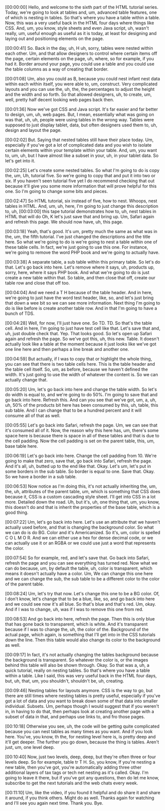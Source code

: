 [00:00:00] Hello, and welcome to the sixth part of the HTML tutorial series. Today, we're going to look at tables and, um, advanced table features, one of which is nesting in tables. So that's where you have a table within a table. Now, this was a very useful back in the HTML four days where things like CSS. And, um, you know, style sheets and even Java script, uh, wasn't really, um, useful enough as useful as it is today, at least for designing and laying out and positioning elements on the page.

[00:00:41] So. Back in the day, uh, H uh, sorry, tables were nested within each other. Um, and that allow designers to control where certain items off the page, certain elements on the page, uh, where, so for example, if you had it. Border around your page, you could use a table and you could use the table columns as a way of creating that border.

[00:01:08] Um, also you could as B, because you could nest infant nest data within each within itself, you were able to, um, construct. Very complicated layouts and you can use the, uh, the, the percentages to adjust the height and the width and so forth. So that allowed designers, uh, to create, um, well, pretty half decent looking web pages back then.

[00:01:36] Now we've got CSS and Java script. It's far easier and far better to design, um, uh, web pages. But, I mean, essentially what was going on was that, uh, uh, people were using tables in the wrong way. Tables were supposed to just display tablet, data, but often designers used them to, uh, design and layout the page.

[00:02:02] But. Saying that nested tables still have their place today. Um, especially if you've got a lot of complicated data and you wish to isolate certain elements within your template within your table. And, um, you want to, um, uh, but I have almost like a subset in your, uh, in your tablet data. So let's get into it.

[00:02:25] Let's create some nested tables. So what I'm going to do is copy the, um, Uh, tutorial five. So we're going to copy that and put it into two or six. If you haven't seen tutorial five yet I do recommend checking that out because it'll give you some more information that will prove helpful for this one. So I'm going to change some bits and pieces.

[00:02:47] So HTML tutorial, six instead of five, how to nest. Whoops, nest tables in HTML. And, um, uh, here, I'm going to just change this description to, uh, [00:03:00] this tape tutorial demonstrates how to, uh, nest tables in HTML that will do Oh, K let's just save that and bring up. Um, Safari again and refresh this page. We should now have, uh, this page.

[00:03:18] Yeah, that's good. It's um, pretty much the same as what was in the, um, the fifth tutorial. I've just changed the descriptions and the title here. So what we're going to do is we're going to nest a table within one of these table cells. In fact, we're just going to use this one. For instance, we're going to remove the word PHP book and we're going to actually have.

[00:03:38] A separate table, a sub table within this primary table. So let's do that. Let's go back into here. Let's remove where it says, uh, products up, sorry, here, where it says PHP book. And what we're going to do is just create a new table within that. So table, and then close that off, create our table row and close that off too.

[00:04:04] And we need a T H because of the table header. And in here, we're going to just have the word test header, like, so, and let's just bring that down a wee bit so we can see more information. Next thing I'm going to do is like before is create another table row. And in that I'm going to have a bunch of TDS.

[00:04:28] Well, for now, I'll just have one. So TD. TD. So that's the table cell. And in here, I'm going to just have test cell like that. Let's save that and, uh, just double check that. Yep. That looks good. So let's open up Safari again and refresh the page. So we've got this, uh, this new. Table. It doesn't actually look like a table at the moment because it just looks like we've got one line here and then perhaps a line break and another one.

[00:04:59] But actually, if I was to copy that or highlight the whole thing, you can see that there is two table cells here. This is the table header and the table cell itself. So, um, as before, because we haven't defined the width. It's just going to use the width of whatever the content is. So we can actually change that.

[00:05:20] Um, let's go back into here and change the table width. So let's do width is equal to, and we're going to do 50%. I'm going to save that and go back into here. Refresh this. And can you see that we've got, um, a, uh, uh, 50% of the products bit here has been consumed by this, uh, table, this sub table. And I can change that to be a hundred percent and it will consume all of that as well.

[00:05:55] Let's go back into Safari, refresh the page. Um, we can see that it's consumed all of it. Now, the reason why this here has, um, there's some space here is because there is space in all of these tables and that is due to the cell padding. Now the cell padding is set on the parent table, this, um, base table here.

[00:06:19] Let's go back into here. Change the cell padding from 10. We're going to make that zero, save that, go back into Safari, refresh the page. And it's all, uh, butted up to the end like that. Okay. Let's um, let's put in some borders in the sub table. So border is equal to one. Save that. Okay. So we have a border in a sub table.

[00:06:53] Now notice as I'm doing this, it's not actually inheriting the, um, the, uh, attributes of the parent table, um, which is something that CSS does because it, CSS is a custom cascading style sheet. I'll get into CSS in a lot more. Detailed down the road. Uh, but it's, uh, one thing that, um, you know, this doesn't do and that is inherit the properties of the base table, which is a good thing.

[00:07:22] Um, let's go back into here. Let's use an attribute that we haven't actually used before, and that is changing the background color. So what we can do is do BG. Color and it's Americanized. So it's, um, color is spelled C O L M O R. And we can either use a hex for dense decimal code, or we can actually use it or an RGBA or we could use just a word that represents the color.

[00:07:54] So for example, red, and let's save that. Go back into Safari, refresh the page and you can see everything has turned red. Now what we can do because, um, by default the table, uh, color is transparent, which means it doesn't actually have a color. Um, We can change this one here and we can change the sub, the sub table to be a different color to the color of the parent table.

[00:08:24] Um, let's try that now. Let's change this one to be a BG color. Of, I don't know, let's change that to be a blue, like, so, and go back into here and we could see now it's all blue. So that's blue and that's red. Um, okay. And if I was to change, uh, was if I was to remove this one from red.

[00:08:53] And go back into here, refresh the page. Then this is only blue that has gone  back to transparent, which is white. And it's transparent because if I was to change the, uh, the color of the. Background of the actual page, which again, is something that I'll get into in the CSS tutorials down the line. Then this table would also change its color to the background as well.

[00:09:17] In fact, it's not actually changing the tables background because the background is transparent. So whatever the color is, or the images behind this table will also be shown through. Okay. So that was a, uh, a quick tutorial, really on nesting tables. So that's where you have a table within a table. Like I said, this was very useful back in the HTML four days, but, uh, that, um, you shouldn't, shouldn't be, uh, creating.

[00:09:46] Nesting tables for layouts anymore. CSS is the way to go, but there are still times where nesting tables is pretty useful, especially if you've got a lot of data and you want to break down some of that data into smaller individual. Subsets. Um, perhaps though I would suggest that if you weren't in, in having to do that, then perhaps look at creating another page with a subset of data in that, and perhaps use links to, and fro those pages.

[00:10:18] Otherwise you see, uh, the code will be getting quite complicated because you can nest tables as many times as you want. And if you look here. You've, you know, th the, for nesting level here is, is pretty deep and it'll get deeper. The further you go down, because the thing is tables. Aren't just, um, one level deep.

[00:10:40] Now, just two levels, deep, deep, but they're often three or four levels deep. So for example, table tr T H. So, you know, If you're nesting a new table, then you've got, you're automatically adding three other additional layers of tax tags or tech net nesting as it's called. Okay. I'm going to leave it there, but if you've got any questions, then do let me know, subscribe to get the next tutorials and the web chats every week.

[00:11:10] Um, like the video, if you found it helpful and do share it and share it around, if you think others. Might do as well. Thanks again for watching and I'll see you again next time. Thank you. Bye.
